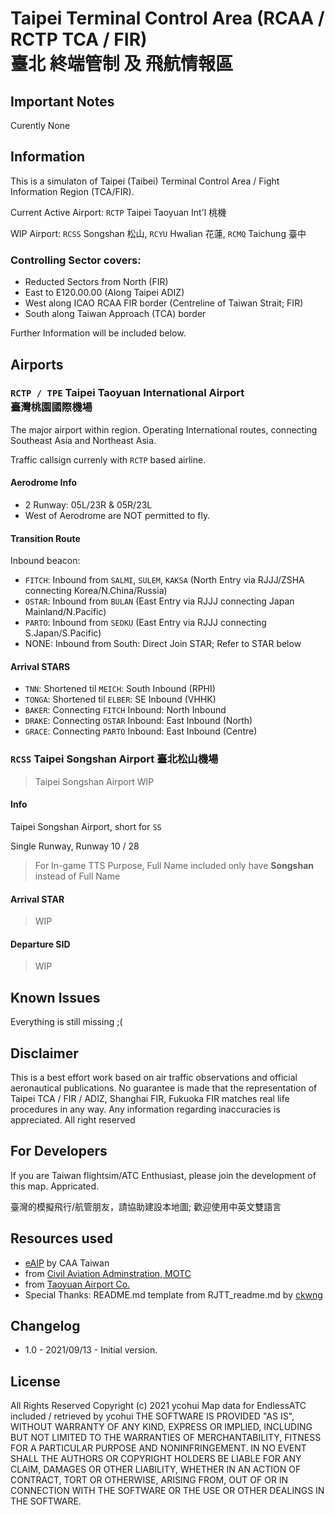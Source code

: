 
# Taipei Terminal Control Area (RCAA / RCTP TCA / FIR) <br> 臺北 終端管制 及 飛航情報區

## __Important Notes__	
Curently None

## Information
This is a simulaton of Taipei (Taibei) Terminal Control Area / Fight Information Region (TCA/FIR).

Current Active Airport: `RCTP` Taipei Taoyuan Int'l 桃機

WIP Airport: `RCSS` Songshan 松山, `RCYU` Hwalian 花蓮,  `RCMQ` Taichung 臺中

### Controlling Sector covers:
- Reducted Sectors from North (FIR)
- East to E120.00.00 (Along Taipei ADIZ)
- West along ICAO RCAA FIR border (Centreline of Taiwan Strait; FIR)
- South along Taiwan Approach (TCA) border


Further Information will be included below.

## Airports
### `RCTP / TPE` Taipei Taoyuan International Airport <br>臺灣桃園國際機場
The major airport within region. Operating International routes, connecting Southeast Asia and Northeast Asia.

Traffic callsign currenly with `RCTP` based airline.
#### Aerodrome Info
- 2 Runway: 05L/23R & 05R/23L
- West of Aerodrome are NOT permitted to fly.

#### Transition Route 
Inbound beacon:
- `FITCH`: Inbound from `SALMI`, `SULEM`, `KAKSA` (North Entry via RJJJ/ZSHA connecting Korea/N.China/Russia)
- `OSTAR`: Inbound from `BULAN` (East Entry via RJJJ connecting Japan Mainland/N.Pacific)
- `PARTO`: Inbound from `SEDKU` (East Entry via RJJJ connecting S.Japan/S.Pacific)
- NONE: Inbound from South: Direct Join STAR; Refer to STAR below

#### Arrival STARS
- `TNN`: Shortened til `MEICH`: South Inbound (RPHI)
- `TONGA`: Shortened til `ELBER`: SE Inbound (VHHK)
- `BAKER`: Connecting `FITCH` Inbound: North Inbound
- `DRAKE`: Connecting `OSTAR` Inbound: East Inbound (North)
- `GRACE`: Connecting `PARTO` Inbound: East Inbound (Centre)

### `RCSS` Taipei Songshan Airport 臺北松山機場
> Taipei Songshan Airport WIP
#### Info
Taipei Songshan Airport, short for `SS`

Single Runway, Runway 10 / 28
>For In-game TTS Purpose, Full Name included only have **Songshan** instead of Full Name

#### Arrival STAR
>WIP
#### Departure SID
> WIP

## Known Issues
Everything is still missing ;(
## Disclaimer
This is a best effort work based on air traffic observations and official aeronautical publications. No guarantee is made that the representation of Taipei TCA / FIR / ADIZ, Shanghai FIR, Fukuoka FIR matches real life procedures in any way. Any information regarding inaccuracies is appreciated.
All right reserved
## For Developers
If you are Taiwan flightsim/ATC Enthusiast, please join the development of this map. Appricated.

臺灣的模擬飛行/航管朋友，請協助建設本地圖; 歡迎使用中英文雙語言

## Resources used
* [eAIP](http://eaip.caa.gov.tw) by CAA Taiwan
* from [Civil Aviation Adminstration, MOTC](https://www.caa.gov.tw/)
* from [Taoyuan Airport Co.](https://www.taoyuan-airport.com)
* Special Thanks: README.md template from RJTT_readme.md by [ckwng](https://github.com/AdamJCavanaugh/EndlessATCAirports/commits?author=ckwng)
## Changelog
* 1.0 - 2021/09/13 - Initial version.
## License
All Rights Reserved
Copyright (c) 2021 ycohui
Map data for EndlessATC included / retrieved by ycohui
THE SOFTWARE IS PROVIDED "AS IS", WITHOUT WARRANTY OF ANY KIND, EXPRESS OR
IMPLIED, INCLUDING BUT NOT LIMITED TO THE WARRANTIES OF MERCHANTABILITY,
FITNESS FOR A PARTICULAR PURPOSE AND NONINFRINGEMENT. IN NO EVENT SHALL THE
AUTHORS OR COPYRIGHT HOLDERS BE LIABLE FOR ANY CLAIM, DAMAGES OR OTHER
LIABILITY, WHETHER IN AN ACTION OF CONTRACT, TORT OR OTHERWISE, ARISING FROM,
OUT OF OR IN CONNECTION WITH THE SOFTWARE OR THE USE OR OTHER DEALINGS IN
THE SOFTWARE.
